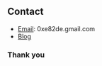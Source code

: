 ## **Contact**
- [Email](mailto:0xe82de.gmail.com): 0xe82de.gmail.com<br>
- [Blog](https://jade9reen.tistory.com/)<br>

### **Thank you**
